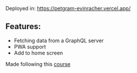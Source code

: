 Deployed in: https://petgram-evinracher.vercel.app/

## Features:

- Fetching data from a GraphQL server
- PWA support
- Add to home screen

Made following this <a href="https://platzi.com/cursos/react-avanzado/" target="_blank">course</a>
